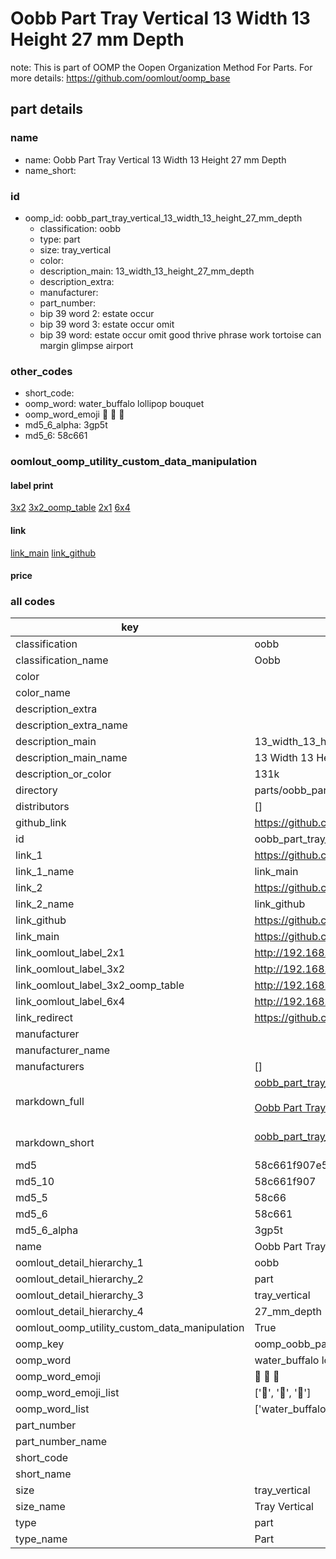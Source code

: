 # Oobb Part Tray Vertical 13 Width 13 Height 27 mm Depth  

note: This is part of OOMP the Oopen Organization Method For Parts. For more details: https://github.com/oomlout/oomp_base

##  part details
  







### name
* name: Oobb Part Tray Vertical 13 Width 13 Height 27 mm Depth
* name_short: 
### id
* oomp_id: oobb_part_tray_vertical_13_width_13_height_27_mm_depth
  * classification: oobb
  * type: part
  * size: tray_vertical
  * color: 
  * description_main: 13_width_13_height_27_mm_depth
  * description_extra: 
  * manufacturer: 
  * part_number: 
  * bip 39 word 2: estate occur
  * bip 39 word 3: estate occur omit
  * bip 39 word: estate occur omit good thrive phrase work tortoise can margin glimpse airport

### other_codes
* short_code: 
* oomp_word: water_buffalo lollipop bouquet
* oomp_word_emoji :water_buffalo: :lollipop: :bouquet:
* md5_6_alpha: 3gp5t
* md5_6: 58c661






### oomlout_oomp_utility_custom_data_manipulation
#### label print
[3x2](http://192.168.1.245:1112/?label=oomp%203gp5t)
[3x2_oomp_table](http://192.168.1.108:1112/?label=oomp%203gp5t)
[2x1](http://192.168.1.242:1112/?label=oomp%203gp5t)
[6x4](http://192.168.1.55:1112/?label=oomp%203gp5t)    

#### link

[link_main](https://github.com/oomlout/oomlout_oomp_version_1_messy/tree/main/parts/oobb_part_tray_vertical_13_width_13_height_27_mm_depth) [link_github](https://github.com/oomlout/oomlout_oomp_version_1_messy/tree/main/parts/oobb_part_tray_vertical_13_width_13_height_27_mm_depth)                             

#### price







### all codes 
| key | value |  
| --- | --- |  
| classification | oobb |  
| classification_name | Oobb |  
| color |  |  
| color_name |  |  
| description_extra |  |  
| description_extra_name |  |  
| description_main | 13_width_13_height_27_mm_depth |  
| description_main_name | 13 Width 13 Height 27 mm Depth |  
| description_or_color | 131k |  
| directory | parts/oobb_part_tray_vertical_13_width_13_height_27_mm_depth |  
| distributors | [] |  
| github_link | https://github.com/oomlout/oomlout_oomp_part_src/tree/main/parts/oobb_part_tray_vertical_13_width_13_height_27_mm_depth |  
| id | oobb_part_tray_vertical_13_width_13_height_27_mm_depth |  
| link_1 | https://github.com/oomlout/oomlout_oomp_version_1_messy/tree/main/parts/oobb_part_tray_vertical_13_width_13_height_27_mm_depth |  
| link_1_name | link_main |  
| link_2 | https://github.com/oomlout/oomlout_oomp_version_1_messy/tree/main/parts/oobb_part_tray_vertical_13_width_13_height_27_mm_depth |  
| link_2_name | link_github |  
| link_github | https://github.com/oomlout/oomlout_oomp_version_1_messy/tree/main/parts/oobb_part_tray_vertical_13_width_13_height_27_mm_depth |  
| link_main | https://github.com/oomlout/oomlout_oomp_version_1_messy/tree/main/parts/oobb_part_tray_vertical_13_width_13_height_27_mm_depth |  
| link_oomlout_label_2x1 | http://192.168.1.242:1112/?label=oomp%203gp5t |  
| link_oomlout_label_3x2 | http://192.168.1.245:1112/?label=oomp%203gp5t |  
| link_oomlout_label_3x2_oomp_table | http://192.168.1.108:1112/?label=oomp%203gp5t |  
| link_oomlout_label_6x4 | http://192.168.1.55:1112/?label=oomp%203gp5t |  
| link_redirect | https://github.com/oomlout/oomlout_oomp_version_1_messy/tree/main/parts/oobb_part_tray_vertical_13_width_13_height_27_mm_depth |  
| manufacturer |  |  
| manufacturer_name |  |  
| manufacturers | [] |  
| markdown_full | [oobb_part_tray_vertical_13_width_13_height_27_mm_depth](none)<br>[](none)<br>[Oobb Part Tray Vertical 13 Width 13 Height 27 Mm Depth](none)<br><br> |  
| markdown_short | [oobb_part_tray_vertical_13_width_13_height_27_mm_depth](none)<br><br> |  
| md5 | 58c661f907e59fb28f70964734e6326b |  
| md5_10 | 58c661f907 |  
| md5_5 | 58c66 |  
| md5_6 | 58c661 |  
| md5_6_alpha | 3gp5t |  
| name | Oobb Part Tray Vertical 13 Width 13 Height 27 mm Depth |  
| oomlout_detail_hierarchy_1 | oobb |  
| oomlout_detail_hierarchy_2 | part |  
| oomlout_detail_hierarchy_3 | tray_vertical |  
| oomlout_detail_hierarchy_4 | 27_mm_depth |  
| oomlout_oomp_utility_custom_data_manipulation | True |  
| oomp_key | oomp_oobb_part_tray_vertical_13_width_13_height_27_mm_depth |  
| oomp_word | water_buffalo lollipop bouquet |  
| oomp_word_emoji | :water_buffalo: :lollipop: :bouquet: |  
| oomp_word_emoji_list | [':water_buffalo:', ':lollipop:', ':bouquet:'] |  
| oomp_word_list | ['water_buffalo', 'lollipop', 'bouquet'] |  
| part_number |  |  
| part_number_name |  |  
| short_code |  |  
| short_name |  |  
| size | tray_vertical |  
| size_name | Tray Vertical |  
| type | part |  
| type_name | Part |  

